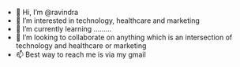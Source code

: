 - 👋 Hi, I’m @ravindra
- 👀 I’m interested in technology, healthcare and marketing 
- 🌱 I’m currently learning .........
- 💞️ I’m looking to collaborate on anything which is an intersection of technology and healthcare or marketing 
- 📫 Best way to reach me is via my gmail

<!---
ravindraramavath/ravindraramavath is a ✨ special ✨ repository because its `README.md` (this file) appears on your GitHub profile.
You can click the Preview link to take a look at your changes.
--->
